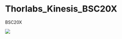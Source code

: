 # Thorlabs_Kinesis_BSC20X
BSC20X


<img src="https://user-images.githubusercontent.com/30459885/41888802-b36ea7fa-78f6-11e8-8710-c48add008e68.png">
